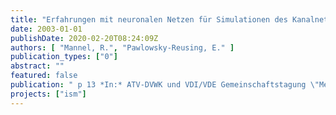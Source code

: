 ```yaml
---
title: "Erfahrungen mit neuronalen Netzen für Simulationen des Kanalnetzes"
date: 2003-01-01
publishDate: 2020-02-20T08:24:09Z
authors: [ "Mannel, R.", "Pawlowsky-Reusing, E." ]
publication_types: ["0"]
abstract: ""
featured: false
publication: " p 13 *In:* ATV-DVWK und VDI/VDE Gemeinschaftstagung \"Mess- und Regelungstechnik in abwassertechnischen Anlagen\". Wuppertal. 25. - 26.11.2003"
projects: ["ism"]
---
```


